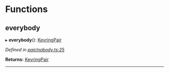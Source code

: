 

# Functions

<a id="everybody"></a>

##  everybody

▸ **everybody**(): [KeyringPair](../interfaces/_types_.keyringpair.md)

*Defined in [pair/nobody.ts:25](https://github.com/polkadot-js/common/blob/c3fafbe/packages/keyring/src/pair/nobody.ts#L25)*

**Returns:** [KeyringPair](../interfaces/_types_.keyringpair.md)

___

